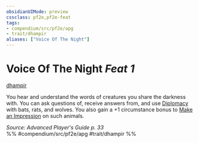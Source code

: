```yaml
---
obsidianUIMode: preview
cssclass: pf2e,pf2e-feat
tags:
- compendium/src/pf2e/apg
- trait/dhampir
aliases: ["Voice Of The Night"]
---
```

# Voice Of The Night  *Feat 1*  
[dhampir](rules/traits/dhampir-b1.md)  


You hear and understand the words of creatures you share the darkness with. You can ask questions of, receive answers from, and use [Diplomacy](compendium/skills.md#Diplomacy) with bats, rats, and wolves. You also gain a +1 circumstance bonus to [Make an Impression](rules/actions/make-an-impression.md) on such animals.

*Source: Advanced Player's Guide p. 33*  
%% #compendium/src/pf2e/apg #trait/dhampir %%